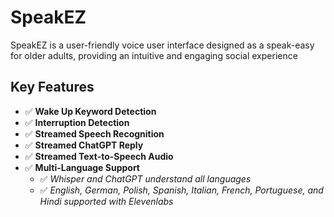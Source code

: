 # SpeakEZ
SpeakEZ is a user-friendly voice user interface designed as a speak-easy for older adults, providing an intuitive and engaging social experience


## Key Features

- ✅ **Wake Up Keyword Detection**
- ✅ **Interruption Detection**
- ✅ **Streamed Speech Recognition**
- ✅ **Streamed ChatGPT Reply**
- ✅ **Streamed Text-to-Speech Audio**
- ✅ **Multi-Language Support**
  - ✅ *Whisper and ChatGPT understand all languages*
  - ✅ *English, German, Polish, Spanish, Italian, French, Portuguese, and Hindi supported with Elevenlabs*
